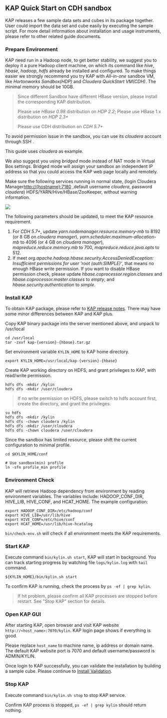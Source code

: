 ## KAP Quick Start on CDH sandbox

KAP releases a few sample data sets and cubes in its package together. User could import the data set and cube easily by executing the sample script. For more detail information about installation and usage instruments, please refer to other related guide documents. 

### Prepare Environment

KAP need run in a Hadoop node, to get better stability, we suggest you to deploy it a pure Hadoop client machine, on which its command like *hive*, *hbase*, *hadoop*, *hdfs* already be installed and configured. To make things easier we strongly recommend you try KAP with *All-in-one* sandbox VM, like *Hortonworks Sandbox(HDP)* and *Cloudera QuickStart VM(CDH)*. The minimal memory should be 10GB. 

> Since different Sandbox have different HBase version, please install the corresponding KAP distribution.
>
> Please use *HBase 0.98* distribution on *HDP 2.2*; Please use HBase 1.x distribution on *HDP 2.3+* 
>
> Please use CDH distribution on *CDH 5.7+*

To avoid permission issue in the sandbox, you can use its *cloudera* account through SSH . 

This guide uses *cloudera* as example. 

We also suggest you using *bridged* mode instead of NAT mode in Virtual Box settings. Bridged mode will assign your sandbox an independent IP address so that you could access the KAP web page locally and remotely. 

Make sure the following services running in normal state, (login Cloudera Manager[http://{hostname}:7180](http://{hostname}:7180) ,default username *cloudera*, password *cloudera*) HDFS/YARN/Hive/HBase/ZooKeeper, without warning information. 

![](images/cdh_57_status.jpg)

The following parameters should be updated, to meet the KAP resource requirement.

1. For *CDH 5.7+*, update *yarn.nodemanager.resource.memory-mb* to 8192 (or 8 GB on *cloudera manager*), *yarn.scheduler.maximum-allocation-mb* to 4096 (or 4 GB on *cloudera manager*), *mapreduce.reduce.memory.mb* to 700, *mapreduce.reduce.java.opts* to 512.
2. If meet *org.apache.hadoop.hbase.security.AccessDeniedException: Insufficient permissions for user 'root (auth:SIMPLE)'*, that means no enough HBase write permission. If you want to disable HBase permission check, please update *hbase.coprocessor.region.classes* and *hbase.coprocessor.master.classes* to *empty*, and *hbase.security.authentication* to *simple*.



### Install KAP

To obtain KAP package, please refer to [KAP release notes](../release/README.md). There may have some minor differences between KAP and KAP plus. 

Copy KAP binary package into the server mentioned above, and unpack to /usr/local

```shell
cd /usr/local
tar -zxvf kap-{version}-{hbase}.tar.gz 
```

Set environment variable `KYLIN_HOME` to KAP home directory.

```shell
export KYLIN_HOME=/usr/local/kap-{version}-{hbase}
```


Create KAP working directory on HDFS, and grant privileges to KAP, with read/write permission.

```shell
hdfs dfs -mkdir /kylin
hdfs dfs -mkdir /user/cloudera
```

> If no write permission on HDFS, please switch to hdfs account first, create the directory, and grant the privileges. 

```shell
su hdfs
hdfs dfs -mkdir /kylin
hdfs dfs -chown cloudera /kylin
hdfs dfs -mkdir /user/cloudera
hdfs dfs -chown cloudera /user/cloudera
```

Since the sandbox has limited resource, please shift the current configuration to minimal profile.

```shell
cd $KYLIN_HOME/conf

# Use sandbox(min) profile
ln -sfn profile_min profile
```

### Environment Check

KAP will retrieve Hadoop dependency from environment by reading environment variables. The variables include: HADOOP_CONF_DIR, HIVE_LIB, HIVE_CONF, and HCAT_HOME. The example configuration:

```shell
export HADOOP_CONF_DIR=/etc/hadoop/conf
export HIVE_LIB=/usr/lib/hive
export HIVE_CONF=/etc/hive/conf
export HCAT_HOME=/usr/lib/hive-hcatalog
```

``bin/check-env.sh`` will check if all environment meets the KAP requirements.

### Start KAP

Execute command `bin/kylin.sh start`, KAP will start in background. You can track starting progress by watching file `logs/kylin.log` with `tail` command.

```shell
${KYLIN_HOME}/bin/kylin.sh start
```

To confirm KAP is running, check the process by `ps -ef | grep kylin`.

> If hit problem, please confirm all KAP processes are stopped before restart. See "Stop KAP" section for details.

### Open KAP GUI

After starting KAP, open browser and visit KAP website `http://<host_name>:7070/kylin`. KAP login page shows if everything is good.

Please replace `host_name` to machine name, ip address or domain name. The default KAP website port is 7070 and default username/password is ADMIN/KYLIN.

Once login to KAP successfully, you can validate the installation by building a sample cube. Please continue to [Install Validation](install_validate.en.md).

### Stop KAP
Execute command `bin/kylin.sh stop` to stop KAP service.

Confirm KAP process is stopped, `ps -ef | grep kylin` should return nothing.
